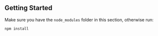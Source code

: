 ## Getting Started

Make sure you have the `node_modules` folder in this section, otherwise run:

`npm install`

